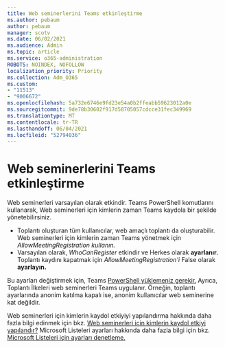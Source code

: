 ```yaml
---
title: Web seminerlerini Teams etkinleştirme
ms.author: pebaum
author: pebaum
manager: scotv
ms.date: 06/02/2021
ms.audience: Admin
ms.topic: article
ms.service: o365-administration
ROBOTS: NOINDEX, NOFOLLOW
localization_priority: Priority
ms.collection: Adm_O365
ms.custom:
- "11513"
- "9006672"
ms.openlocfilehash: 5a732e6746e9fd23e54a0b2ffeabb59623012a0e
ms.sourcegitcommit: 9de78b30602f917d58705057cdcce31fec349969
ms.translationtype: MT
ms.contentlocale: tr-TR
ms.lasthandoff: 06/04/2021
ms.locfileid: "52794036"
---
```

# <a name="enable-teams-webinars"></a>Web seminerlerini Teams etkinleştirme

Web seminerleri varsayılan olarak etkindir. Teams PowerShell komutlarını kullanarak, Web seminerleri için kimlerin zaman Teams kaydola bir şekilde yönetebilirsiniz.

- Toplantı oluşturan tüm kullanıcılar, web amaçlı toplantı da oluşturabilir. Web seminerleri için kimlerin zaman Teams yönetmek için *AllowMeetingRegistration kullanın.* 
- Varsayılan olarak, *WhoCanRegister* etkindir ve Herkes olarak **ayarlanır.** Toplantı kaydını kapatmak için *AllowMeetingRegistration'i* False olarak **ayarlayın.**

Bu ayarları değiştirmek için, Teams [PowerShell yüklemeniz gerekir.](/microsoftteams/teams-powershell-install) Ayrıca, Toplantı İlkeleri web seminerleri Teams uygulanır. Örneğin, toplantı ayarlarında anonim katılma kapalı ise, anonim kullanıcılar web seminerine kat değildir.

Web seminerleri için kimlerin kaydol etkiyiyi yapılandırma hakkında daha fazla bilgi edinmek için bkz. [Web seminerleri için kimlerin kaydol etkiyi yapılandır?](/microsoftteams/set-up-webinars?source=docs#configure-who-can-register-for-webinars) Microsoft Listeleri ayarları hakkında daha fazla bilgi için bkz. [Microsoft Listeleri için ayarları denetleme.](/sharepoint/control-lists)
